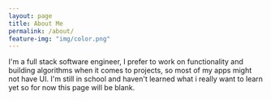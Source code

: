 ```yaml
---
layout: page
title: About Me
permalink: /about/
feature-img: "img/color.png"
---
```


I'm a full stack software engineer, I prefer to work on functionality and building algorithms when it comes to projects, so most of my apps might not have UI. I'm still in school and haven't learned what i really want to learn yet so for now this page will be blank.
